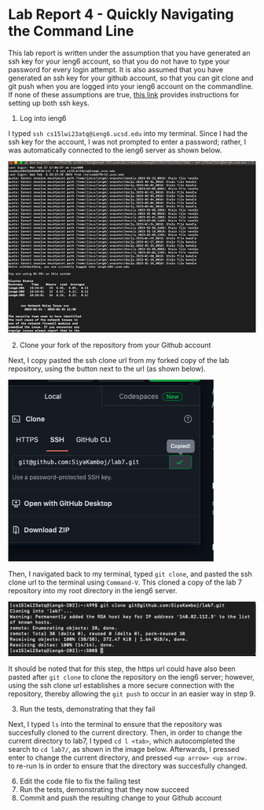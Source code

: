 # Lab Report 4 - Quickly Navigating the Command Line

This lab report is written under the assumption that you have generated an ssh key for your ieng6 account, so that you do not have to type your password for every login attempt. It is also assumed that you have generated an ssh key for your github account, so that you can git clone and git push when you are logged into your ieng6 account on the commandline. If none of these assumptions are true, [this link](https://ucsd-cse15l-w23.github.io/week/week7/) provides instructions for setting up both ssh keys.

1. Log into ieng6

  I typed `ssh cs15lwi23atq@ieng6.ucsd.edu` into my terminal. Since I had the ssh key for the account, I was not prompted to enter a password; rather, I was automatically connected to the ieng6 server as shown below. 
  
  ![Succesful login to ssh](images/sshnopassword.png)
  
2. Clone your fork of the repository from your Github account

  Next, I copy pasted the ssh clone url from my forked copy of the lab repository, using the button next to the url (as shown below). 
 
 ![SSH url was copied](images/copiedsshurl.png)
  
  Then, I navigated back to my terminal, typed `git clone`, and pasted the ssh clone url to the terminal using `Command-V`. This cloned a copy of the lab 7 repository into my root directory in the ieng6 server. 
 
 ![Succesful git clone](images/gitclone.png)
  
  It should be noted that for this step, the https url could have also been pasted after `git clone` to clone the repository on the ieng6 server; however, using the ssh clone url establishes a more secure connection with the repository, thereby allowing the `git push` to occur in an easier way in step 9. 
  
3. Run the tests, demonstrating that they fail

Next, I typed `ls` into the terminal to ensure that the repository was succesfully cloned to the current directory. Then, in order to change the current directory to lab7, I typed `cd l <tab>`, which autocompleted the search to `cd lab7/`, as shown in the image below. Afterwards, I pressed enter to change the current directory, and pressed `<up arrow> <up arrow.` to re-run ls in order to ensure that the directory was succesfully changed. 

6. Edit the code file to fix the failing test
7. Run the tests, demonstrating that they now succeed
8. Commit and push the resulting change to your Github account
